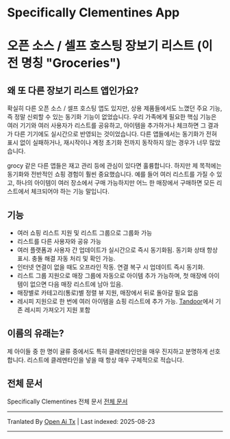 # Specifically Clementines App
# 오픈 소스 / 셀프 호스팅 장보기 리스트 (이전 명칭 "Groceries")

## 왜 또 다른 장보기 리스트 앱인가요?

확실히 다른 오픈 소스 / 셀프 호스팅 앱도 있지만, 상용 제품들에서도 느꼈던 주요 기능, 즉 정말 신뢰할 수 있는 동기화 기능이 없었습니다. 우리 가족에게 필요한 핵심 기능은 여러 기기와 여러 사용자가 리스트를 공유하고, 아이템을 추가하거나 체크하면 그 결과가 다른 기기에도 실시간으로 반영되는 것이었습니다. 다른 앱들에서는 동기화가 전혀 표시 없이 실패하거나, 재시작이나 계정 초기화 전까지 동작하지 않는 경우가 너무 많았습니다.

grocy 같은 다른 앱들은 재고 관리 등에 관심이 있다면 훌륭합니다. 하지만 제 목적에는 동기화와 전반적인 쇼핑 경험이 훨씬 중요했습니다. 예를 들어 여러 리스트를 가질 수 있고, 하나의 아이템이 여러 장소에서 구매 가능하지만 어느 한 매장에서 구매하면 모든 리스트에서 체크되어야 하는 기능 말입니다.

## 기능

* 여러 쇼핑 리스트 지원 및 리스트 그룹으로 그룹화 가능
* 리스트를 다른 사용자와 공유 가능
* 여러 플랫폼과 사용자 간 업데이트가 실시간으로 즉시 동기화됨. 동기화 상태 항상 표시. 충돌 해결 자동 처리 및 확인 가능.
* 인터넷 연결이 없을 때도 오프라인 작동. 연결 복구 시 업데이트 즉시 동기화.
* 리스트 그룹 지원으로 매장 그룹에 자동으로 아이템 추가 가능하며, 첫 매장에 아이템이 없으면 다음 매장 리스트에 남아 있음.
* 매장별로 카테고리(통로)별 정렬 뷰 지원, 매장에서 뒤로 돌아갈 필요 없음
* 레시피 지원으로 한 번에 여러 아이템을 쇼핑 리스트에 추가 가능. [Tandoor](https://tandoor.dev)에서 기존 레시피 가져오기 지원 포함

## 이름의 유래는?

제 아이들 중 한 명이 귤류 중에서도 특히 클레멘타인만을 매우 진지하고 분명하게 선호합니다. 리스트에 클레멘타인을 넣을 때 항상 매우 구체적으로 적습니다.

## 전체 문서

Specifically Clementines 전체 문서
[전체 문서](https://davideshay.github.io/groceries/)



---

Tranlated By [Open Ai Tx](https://github.com/OpenAiTx/OpenAiTx) | Last indexed: 2025-08-23

---